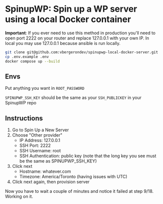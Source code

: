# SpinupWP: Spin up a WP server using a local Docker container

**Important**: If you ever need to use this method in production you'll need to open port 2222 on your router and replace 127.0.0.1 with your own IP. In local you may use 127.0.0.1 because ansible is run locally.

```bash
git clone git@github.com:vbergerondev/spinupwp-local-docker-server.git
cp .env.example .env
docker compose up --build
```

## Envs
Put anything you want in `ROOT_PASSWORD`

`SPINUPWP_SSH_KEY` should be the same as your `SSH_PUBLICKEY` in your SpinupWP repo

## Instructions
1. Go to Spin Up a New Server
2. Choose "Other provider"
   - IP Address: 127.0.0.1
   - SSH Port: 2222
   - SSH Username: root
   - SSH Authentication: public key (note that the long key you see must be the same as SPINUPWP_SSH_KEY)
3. Click next
   - Hostname: whatever.com
   - Timezone: America/Toronto (having issues with UTC)
4. Click next again, then provision server

Now you have to wait a couple of minutes and notice it failed at step 9/18. Working on it.